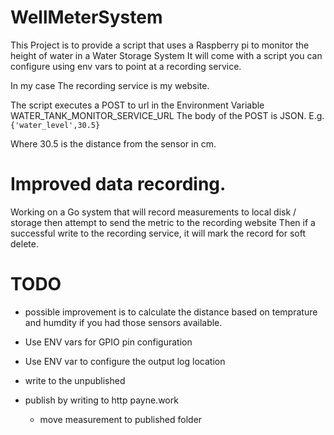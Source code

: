 # WellMeterSystem
This Project is to provide a script that uses a Raspberry pi to monitor the height of water in a Water Storage System
It will come with a script you can configure using env vars to point at a recording service.

In my case The recording service is my website.

The script executes a POST to url in the Environment Variable WATER_TANK_MONITOR_SERVICE_URL
The body of the POST is JSON. E.g.  `{'water_level',30.5}`

Where 30.5 is the distance from the sensor in cm.

# Improved data recording.
Working on a Go system that will record measurements to local disk / storage then attempt to send the metric to the recording website
Then if a successful write to the recording service, it will mark the record for soft delete.


# TODO
- possible improvement is to calculate the distance based on temprature and humdity if you had those sensors available.
- Use ENV vars for GPIO pin configuration
- Use ENV var to configure the output log location

- write to the unpublished
- publish by writing to http payne.work
  - move measurement to published folder